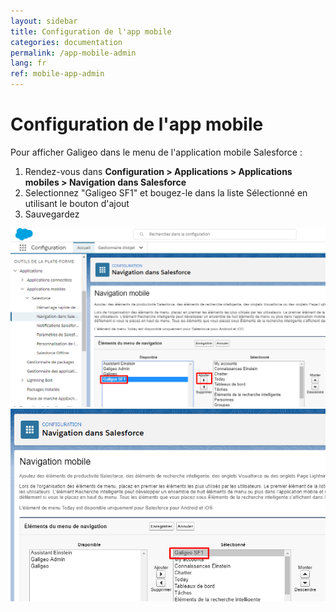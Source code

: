 ```yaml
---
layout: sidebar
title: Configuration de l'app mobile
categories: documentation
permalink: /app-mobile-admin
lang: fr
ref: mobile-app-admin
---
```


# Configuration de l'app mobile

Pour afficher Galigeo dans le menu de l'application mobile Salesforce :

1. Rendez-vous dans **Configuration > Applications > Applications mobiles > Navigation dans Salesforce**
2. Selectionnez "Galigeo SF1" et bougez-le dans la liste Sélectionné en utilisant le bouton d'ajout
3. Sauvegardez

<p class="text-center">
<img src="/assets/img-std-admin/app_mobile_admin-ajout.png" class="img img-bordered">
<img src="/assets/img-std-admin/app_mobile_admin-ajoute.png" class="img img-bordered">
</p>

